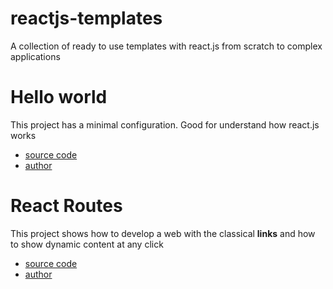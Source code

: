# reactjs-templates
A collection of ready to use templates with react.js from scratch to complex applications


# Hello world

This project has a minimal configuration. Good for understand how react.js works

- [source code](./minimal-react-webpack-babel-setup/Readme.md)
- [author](https://blog.pshrmn.com/entry/simple-react-router-v4-tutorial/)


# React Routes

This project shows how to develop a web with the classical **links** and how to show dynamic content at any click


- [source code](./minimal-react-webpack-babel-setup/Readme.md)
- [author](https://github.com/rwieruch/minimal-react-webpack-babel-setup.git)
